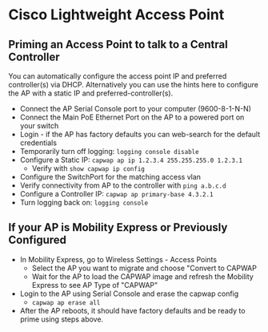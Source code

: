# Cisco Lightweight Access Point

## Priming an Access Point to talk to a Central Controller

You can automatically configure the access point IP and preferred controller(s) via DHCP. 
Alternatively you can use the hints here to configure the AP with a static IP and preferred-controller(s).

* Connect the AP Serial Console port to your computer (9600-8-1-N-N)
* Connect the Main PoE Ethernet Port on the AP to a powered port on your switch
* Login - if the AP has factory defaults you can web-search for the default credentials
* Temporarily turn off logging: `logging console disable`
* Configure a Static IP: `capwap ap ip 1.2.3.4 255.255.255.0 1.2.3.1`
  * Verify with `show capwap ip config`
* Configure the SwitchPort for the matching access vlan
* Verify connectivity from AP to the controller with `ping a.b.c.d`
* Configure a Controller IP: `capwap ap primary-base 4.3.2.1`
* Turn logging back on: `logging console` 

## If your AP is Mobility Express or Previously Configured

* In Mobility Express, go to Wireless Settings - Access Points
  * Select the AP you want to migrate and choose "Convert to CAPWAP
  * Wait for the AP to load the CAPWAP image and refresh the Mobility Express to see AP Type of "CAPWAP"
* Login to the AP using Serial Console and erase the capwap config
  * `capwap ap erase all`
* After the AP reboots, it should have factory defaults and be ready to prime using steps above.
